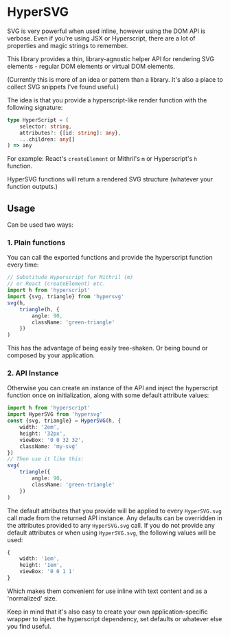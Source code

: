 # HyperSVG

SVG is very powerful when used inline, however using the DOM API is verbose. Even if you're using JSX or Hyperscript, there are a lot of properties and magic strings to remember.

This library provides a thin, library-agnostic helper API for rendering SVG elements - regular DOM elements or virtual DOM elements.

(Currently this is more of an idea or pattern than a library. It's also a place to collect SVG snippets I've found useful.)

The idea is that you provide a hyperscript-like render function with the following signature:

```typescript
type HyperScript = (
    selector: string,
    attributes?: {[id: string]: any},
    ...children: any[]
) => any
```

For example: React's `createElement` or Mithril's `m` or Hyperscript's `h` function.

HyperSVG functions will return a rendered SVG structure (whatever your function outputs.)

## Usage

Can be used two ways:

### 1. Plain functions

You can call the exported functions and provide the hyperscript function every time:

```typescript
// Substitude Hyperscript for Mithril (m)
// or React (createElement) etc.
import h from 'hyperscript'
import {svg, triangle} from 'hypersvg'
svg(h,
    triangle(h, {
        angle: 90,
        className: 'green-triangle'
    })
)
```

This has the advantage of being easily tree-shaken. Or being bound or composed by your application.

### 2. API Instance

Otherwise you can create an instance of the API and inject the hyperscript function once on initialization, along with some default attribute values:

```typescript
import h from 'hyperscript'
import HyperSVG from 'hypersvg'
const {svg, triangle} = HyperSVG(h, {
    width: '2em',
    height: '32px',
    viewBox: '0 0 32 32',
    className: 'my-svg'
})
// Then use it like this:
svg(
    triangle({
        angle: 90,
        className: 'green-triangle'
    })
)
```

The default attributes that you provide will be applied to every `HyperSVG.svg` call made from the returned API instance. Any defaults can be overridden in the attributes provided to any `HyperSVG.svg` call. If you do not provide any default attributes or when using `HyperSVG.svg`, the following values will be used:

```typescript
{
    width: '1em',
    height: '1em',
    viewBox: '0 0 1 1'
}
```

Which makes them convenient for use inline with text content and as a 'normalized' size.

Keep in mind that it's also easy to create your own application-specific wrapper to inject the hyperscript dependency, set defaults or whatever else you find useful.
